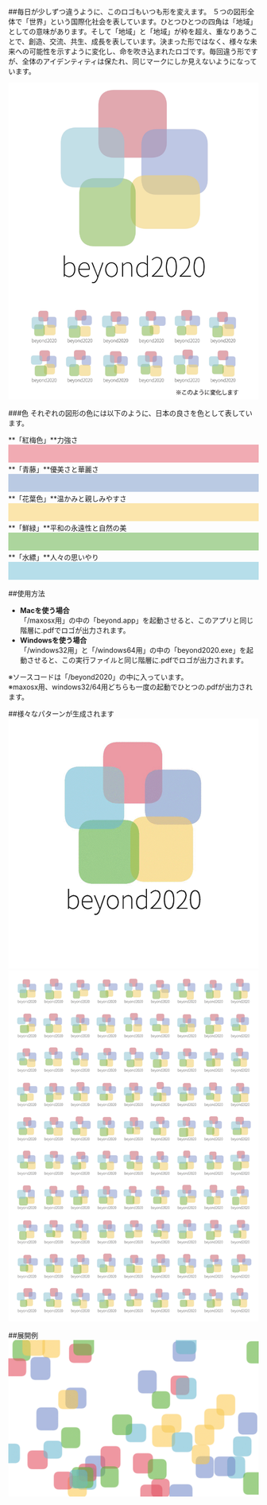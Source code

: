 ##毎日が少しずつ違うように、このロゴもいつも形を変えます。
５つの図形全体で「世界」という国際化社会を表しています。ひとつひとつの四角は「地域」としての意味があります。そして「地域」と「地域」が枠を超え、重なりあうことで、創造、交流、共生、成長を表しています。決まった形ではなく、様々な未来への可能性を示すように変化し、命を吹き込まれたロゴです。毎回違う形ですが、全体のアイデンティティは保たれ、同じマークにしか見えないようになっています。

![ロゴ](https://github.com/ShiraishiKakuya/AlgorithmicLogotype/blob/master/KakuyaShiraishi/image/%E6%8F%90%E5%87%BA%E7%94%A8%E3%83%AD%E3%82%B4.jpg?raw=true)

###色
それぞれの図形の色には以下のように、日本の良さを色として表しています。 
    
**「紅梅色」**力強さ
![紅梅色](https://github.com/ShiraishiKakuya/AlgorithmicLogotype/blob/master/KakuyaShiraishi/image/%E7%B4%85%E6%A2%85%E8%89%B2.jpg?raw=true)
**「青藤」**優美さと華麗さ  
![青藤](https://github.com/ShiraishiKakuya/AlgorithmicLogotype/blob/master/KakuyaShiraishi/image/%E9%9D%92%E8%97%A4.jpg?raw=true)
**「花葉色」**温かみと親しみやすさ  
![花葉色](https://github.com/ShiraishiKakuya/AlgorithmicLogotype/blob/master/KakuyaShiraishi/image/%E8%8A%B1%E8%91%89%E8%89%B2.jpg?raw=true)  
**「鮮緑」**平和の永遠性と自然の美  
![鮮緑](https://github.com/ShiraishiKakuya/AlgorithmicLogotype/blob/master/KakuyaShiraishi/image/%E9%AE%AE%E7%B7%91.jpg?raw=true)
**「水縹」**人々の思いやり  
![水縹](https://github.com/ShiraishiKakuya/AlgorithmicLogotype/blob/master/KakuyaShiraishi/image/%E6%B0%B4%E7%B8%B9.jpg?raw=true)


##使用方法
- **Macを使う場合**  
「/maxosx用」の中の「beyond.app」を起動させると、このアプリと同じ階層に.pdfでロゴが出力されます。
- **Windowsを使う場合**  
「/windows32用」と「/windows64用」の中の「beyond2020.exe」を起動させると、この実行ファイルと同じ階層に.pdfでロゴが出力されます。

※ソースコードは「/beyond2020」の中に入っています。  
※maxosx用、windows32/64用どちらも一度の起動でひとつの.pdfが出力されます。

##様々なパターンが生成されます
![gif](https://github.com/ShiraishiKakuya/AlgorithmicLogotype/blob/master/KakuyaShiraishi/image/logo.gif?raw=true)
![pattern](https://github.com/ShiraishiKakuya/AlgorithmicLogotype/blob/master/KakuyaShiraishi/image/pattern.jpg?raw=true)

##展開例
![gif](https://github.com/ShiraishiKakuya/AlgorithmicLogotype/blob/master/KakuyaShiraishi/image/tile.gif?raw=true)